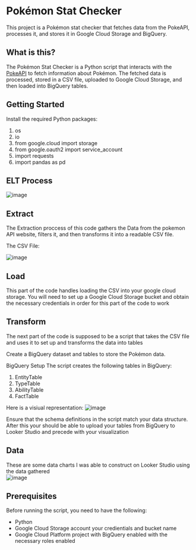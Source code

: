 # Pokémon Stat Checker

This project is a Pokémon stat checker that fetches data from the PokeAPI, processes it, and stores it in Google Cloud Storage and BigQuery.

## What is this?

The Pokémon Stat Checker is a Python script that interacts with the [PokeAPI](https://pokeapi.co/) to fetch information about Pokémon. The fetched data is processed, stored in a CSV file, uploaded to Google Cloud Storage, and then loaded into BigQuery tables.

## Getting Started
Install the required Python packages:

1. os
2. io
3. from google.cloud import storage
4. from google.oauth2 import service_account
5. import requests
6. import pandas as pd

## ELT Process
![image](https://github.com/JustinDavid2g/Pok-mon-stat-checker-/assets/121201630/759160ad-2435-43af-a524-751f16179b3a)

   ## Extract
   The Extraction proccess of this code gathers the Data from the pokemon API website, filters it, and then 
   transforms it into a readable CSV file.

   The CSV File:
   
   ![image](https://github.com/JustinDavid2g/Pok-mon-stat-checker-/assets/121201630/7035337e-a95a-4355-a68e-c14c98cbb1f3)



   ## Load 
   This part of the code handles loading the CSV into your google cloud storage.
   You will need to set up a Google Cloud Storage bucket and obtain the necessary credentials in order for this part of 
   the code to work

   ## Transform
   The next part of the code is supposed to be a script that takes the CSV file and uses it to set up and transforms the data into tables
   

   Create a BigQuery dataset and tables to store the Pokémon data.

BigQuery Setup
The script creates the following tables in BigQuery:

1. EntityTable
2. TypeTable
3. AbilityTable
4. FactTable

Here is a visiual representation: 
![image](https://github.com/JustinDavid2g/Pok-mon-stat-checker-/assets/121201630/8f36c506-963e-4885-becf-b4e0a9f21fc5)

Ensure that the schema definitions in the script match your data structure.
After this your should be able to upload your tables from BigQuery to Looker Studio and precede 
with your visualization

## Data
   These are some data charts I was able to construct on Looker Studio using the data gathered   
   ![image](https://github.com/JustinDavid2g/Pok-mon-stat-checker-/assets/121201630/cfe83eac-ce7d-4db3-90a6-adf2607d41fe)



## Prerequisites

Before running the script, you need to have the following:

- Python 
- Google Cloud Storage account
  your credientials and bucket name
- Google Cloud Platform project with BigQuery enabled
  with the necessary roles enabled 


   

